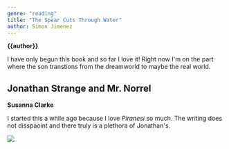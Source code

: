 ```yaml
---
genre: "reading"
title: "The Spear Cuts Through Water"
author: Simon Jimenez
---
```

<b>{{author}}</b>

I have only begun this book and so far I love it! Right now I'm on the part where the son transtions from the dreamworld to maybe the real world.

## Jonathan Strange and Mr. Norrel
<b>Susanna Clarke</b>

I started this a while ago because I love *Piranesi* so much. The writing does not disspaoint and there truly is a plethora of Jonathan's. 


<img class="shadow-none" src="/images/bg/reading.png">

